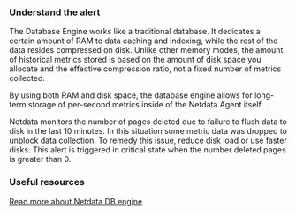 ### Understand the alert

The Database Engine works like a traditional database. It dedicates a certain amount of RAM to data caching and indexing, while the rest of the data resides compressed on disk. Unlike other memory modes, the amount of historical metrics stored is based on the amount of disk space you allocate and the effective compression ratio, not a fixed number of metrics collected.

By using both RAM and disk space, the database engine allows for long-term storage of per-second metrics inside of the Netdata Agent itself.

Netdata monitors the number of pages deleted due to failure to flush data to disk in the last 10 minutes. In this situation some metric data was dropped to unblock data collection. To remedy this issue, reduce disk load or use
faster disks. This alert is triggered in critical state when the number deleted pages is greater than 0.

### Useful resources

[Read more about Netdata DB engine](https://learn.netdata.cloud/docs/agent/database/engine)

